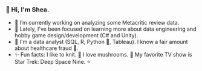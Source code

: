 ### 👋 Hi, I'm Shea.

- 🔭 I’m currently working on analyzing some Metacritic review data.
- 🌱 Lately, I've been focused on learning more about data engineering and hobby game design/development (C# and Unity).
- 💬 I'm a data analyst (SQL, R, Python 🐍, Tableau). I know a fair amount about healthcare fraud 🏥.
- ✨ Fun facts: I like to knit. 🧶 I love mushrooms. 🍄 My favorite TV show is Star Trek: Deep Space Nine. ⭐

<!--
**clone-of-kahless/clone-of-kahless** is a ✨ _special_ ✨ repository because its `README.md` (this file) appears on your GitHub profile.

Here are some ideas to get you started:

- 🔭 I’m currently working on ...
- 🌱 I’m currently learning ...
- 👯 I’m looking to collaborate on ...
- 🤔 I’m looking for help with ...
- 💬 Ask me about ...
- 📫 How to reach me: ...
- 😄 Pronouns: ...
- ⚡ Fun fact: ...
-->